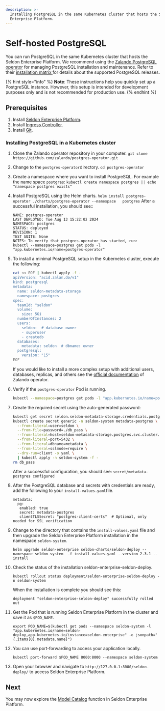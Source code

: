 ```yaml
---
description: >-
  Installing PostgreSQL in the same Kubernetes cluster that hosts the Seldon
  Enterprise Platform.
---
```


# Self-hosted PostgreSQL

You can run PostgreSQL in the same Kubernetes cluster that hosts the Seldon Enterprise Platform. We recommend using the [Zalando PostgreSQL operator](https://github.com/zalando/postgres-operator?tab=readme-ov-file#documentation) for managing PostgreSQL installation and maintenance. Refer to their [installation matrix ](https://github.com/zalando/postgres-operator?tab=readme-ov-file#supported-postgres--k8s-versions)for details about the supported PostgreSQL releases.

{% hint style="info" %}
**Note**: These instructions help you quickly set up a PostgreSQL instance. However, this setup is intended for development purposes only and is not recommended for production use.
{% endhint %}

## Prerequisites

1. Install [Seldon Enterprise Platform](../seldon-enterprise-platform.md).
2. Install [Ingress Controller](../ingress-controller/).
3. Install [Git](https://git-scm.com/book/en/v2/Getting-Started-Installing-Git).

### Installing PostgreSQL in a Kubernetes cluster

1. Clone the Zalando operator repository in your computer.
   `git clone https://github.com/zalando/postgres-operator.git`

1. Change to the `postgres-operator`directory.
    `cd postgres-operator`

1. Create a namespace where you want to install PostgreSQL. For example the name space `postgres`:
    `kubectl create namespace postgres || echo "namespace postgres exists"`

1. Install PostgreSQL using the Helm charts.
   `helm install postgres-operator ./charts/postgres-operator --namespace   postgres`
   After a successful installation, you should see::
   ```
   NAME: postgres-operator 
   LAST DEPLOYED: Tue Aug 13 15:22:02 2024
   NAMESPACE: postgres
   STATUS: deployed
   REVISION: 1
   TEST SUITE: None
   NOTES: To verify that postgres-operator has started, run:
   kubectl --namespace=postgres get pods -l "app.kubernetes.io/name=postgres-operator"
   ```
1.  To install a minimal PostgreSQL setup in the Kubernetes cluster, execute the following:  

    ```bash
    cat << EOF | kubectl apply -f -
    apiVersion: "acid.zalan.do/v1"
    kind: postgresql
    metadata:
      name: seldon-metadata-storage
      namespace: postgres
    spec:
      teamId: "seldon"
      volume:
        size: 5Gi
      numberOfInstances: 2
      users:
        seldon:  # database owner
        - superuser
        - createdb
      databases:
        metadata: seldon  # dbname: owner
      postgresql:
        version: "15"
    EOF
    ```
    If you would like to install a more complex setup with additional users, databases, replicas, and others see the [official documentation](https://postgres-operator.readthedocs.io/en/latest/) of Zalando operator.
1. Verify if the `postgres-operator` Pod is running.

   ```bash
   kubectl --namespace=postgres get pods -l "app.kubernetes.io/name=postgres-operator"
   ```
1.  Create the required secret using the auto-generated password:

    ```bash
    kubectl get secret seldon.seldon-metadata-storage.credentials.postgresql.acid.zalan.do -n postgres -o 'jsonpath={.data.password}' | base64 -d > db_pass
    kubectl create secret generic -n seldon-system metadata-postgres \
      --from-literal=user=seldon \
      --from-file=password=./db_pass \
      --from-literal=host=seldon-metadata-storage.postgres.svc.cluster.local \
      --from-literal=port=5432 \
      --from-literal=dbname=metadata \
      --from-literal=sslmode=require \
      --dry-run=client -o yaml \
      | kubectl apply -n seldon-system -f -
    rm db_pass
    ```
    After a successful configuration, you should see:
    ```secret/metadata-postgres configured```
1. After the PostgreSQL database and secrets with credentials are ready, add the following to your `install-values.yaml`file.
    ```
    metadata:
      pg:
       enabled: true
       secret: metadata-postgres
       clientTLSSecret: "postgres-client-certs"  # Optional, only needed for SSL verification
      ```
1.  Change to the directory that contains the `install-values.yaml` file and then upgrade the Seldon Enterprise Platform installation in the namespace `seldon-system`.

    ```
    helm upgrade seldon-enterprise seldon-charts/seldon-deploy --namespace seldon-system  -f install-values.yaml --version 2.3.1 --install
    ```
1.  Check the status of the installation seldon-enterprise-seldon-deploy.

    ```
    kubectl rollout status deployment/seldon-enterprise-seldon-deploy -n seldon-system
    ```

    When the installation is complete you should see this:

    ```
    deployment "seldon-enterprise-seldon-deploy" successfully rolled out
    ```
1.  Get the Pod that is running Seldon Enterprise Platform in the cluster and save it as `$POD_NAME`.

    ```
    export POD_NAME=$(kubectl get pods --namespace seldon-system -l "app.kubernetes.io/name=seldon-deploy,app.kubernetes.io/instance=seldon-enterprise" -o jsonpath="{.items[0].metadata.name}")
    ```
1.  You can use port-forwarding to access your application locally.

    ```
    kubectl port-forward $POD_NAME 8000:8000 --namespace seldon-system
    ```
1. Open your browser and navigate to `http://127.0.0.1:8000/seldon-deploy/` to access Seldon Enterprise Platform.    

## Next

You may now explore the [Model Catalog](https://deploy.seldon.io/en/v2.3/contents/demos/general/model-catalog/index.html) function in Seldon Enterprise Platform.